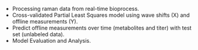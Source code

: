 * Processing raman data from real-time bioprocess.
* Cross-validated Partial Least Squares model using wave shifts (X) and offline measurements (Y).
* Predict offline measurements over time (metabolites and titer) with test set (unlabeled data).
* Model Evaluation and Analysis.
